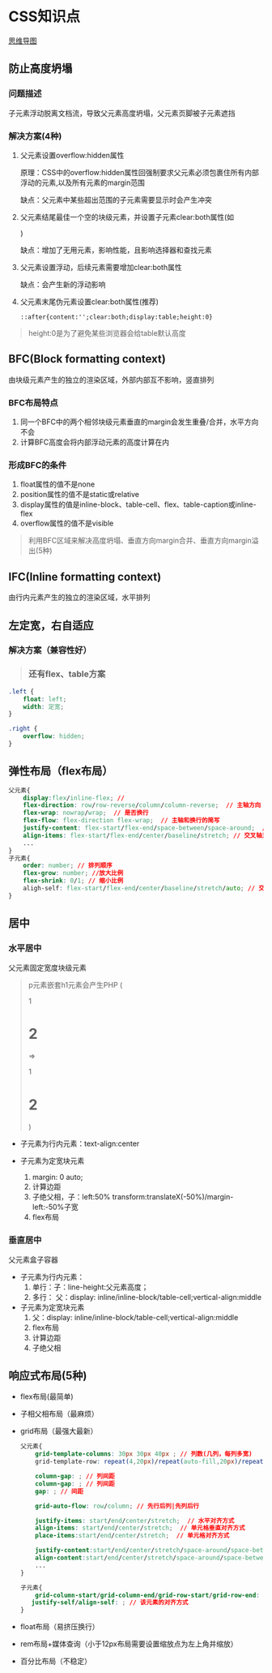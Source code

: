 # CSS知识点

[思维导图](https://gitmind.cn/app/docs/mgmvoyil)

## 防止高度坍塌

### 问题描述

子元素浮动脱离文档流，导致父元素高度坍塌，父元素页脚被子元素遮挡

### 解决方案(4种)

1. 父元素设置overflow:hidden属性

   原理：CSS中的overflow:hidden属性回强制要求父元素必须包裹住所有内部浮动的元素,以及所有元素的margin范围

   缺点：父元素中某些超出范围的子元素需要显示时会产生冲突

2. 父元素结尾最佳一个空的块级元素，并设置子元素clear:both属性(如<div style="clear:both"/>)

   缺点：增加了无用元素，影响性能，且影响选择器和查找元素

3. 父元素设置浮动，后续元素需要增加clear:both属性

   缺点：会产生新的浮动影响

4. 父元素末尾伪元素设置clear:both属性(推荐)

   `::after{content:'';clear:both;display:table;height:0}`

> height:0是为了避免某些浏览器会给table默认高度

## BFC(Block formatting context)

由块级元素产生的独立的渲染区域，外部内部互不影响，竖直排列

### BFC布局特点

1. 同一个BFC中的两个相邻块级元素垂直的margin会发生重叠/合并，水平方向不会
2. 计算BFC高度会将内部浮动元素的高度计算在内

### 形成BFC的条件

1. float属性的值不是none
2. position属性的值不是static或relative
3. display属性的值是inline-block、table-cell、flex、table-caption或inline-flex
4. overflow属性的值不是visible

> 利用BFC区域来解决高度坍塌、垂直方向margin合并、垂直方向margin溢出(5种)

## IFC(Inline formatting context)

由行内元素产生的独立的渲染区域，水平排列

## 左定宽，右自适应

### 解决方案（兼容性好）

> ### 还有flex、table方案

```css
.left {
	float: left;
	width: 定宽;
}

.right {
	overflow: hidden;
}
```

## 弹性布局（flex布局）

```css
父元素{
    display:flex/inline-flex; //
    flex-direction: row/row-reverse/column/column-reverse;  // 主轴方向
    flex-wrap: nowrap/wrap;  // 是否换行
    flex-flow: flex-direction flex-wrap;  // 主轴和换行的简写
    justify-content: flex-start/flex-end/space-between/space-around;  // 主轴对齐方式
    align-items: flex-start/flex-end/center/baseline/stretch; // 交叉轴对齐方式(基线)
    ...
}
子元素{
    order: number; // 排列顺序
    flex-grow: number; //放大比例
    flex-shrink: 0/1; // 缩小比例
    aligh-self: flex-start/flex-end/center/baseline/stretch/auto; // 交叉轴对齐方式(基线)
}
```

## 居中

### 水平居中

父元素固定宽度块级元素

> p元素嵌套h1元素会产生PHP (<p>1<h1>2</h1></p> => <p />1<h1>2</h1><p />)

- 子元素为行内元素：text-align:center

- 子元素为定宽块元素

  1. margin: 0 auto;
  2. 计算边距
  3. 子绝父相，子：left:50% transform:translateX(-50%)/margin-left:-50%子宽
  4. flex布局

### 垂直居中

父元素盒子容器

- 子元素为行内元素：
  1. 单行：子：line-height:父元素高度；
  2. 多行： 父：display: inline/inline-block/table-cell;vertical-align:middle
- 子元素为定宽块元素
  1. 父：display: inline/inline-block/table-cell;vertical-align:middle
  2. flex布局
  3. 计算边距
  4. 子绝父相

## 响应式布局(5种)

- flex布局(最简单)

- 子相父相布局（最麻烦）

- grid布局（最强大最新）

  ```css
  父元素{
      grid-template-columns: 30px 30px 40px ; // 列数(几列，每列多宽)
      grid-template-row: repeat(4,20px)/repeat(auto-fill,20px)/repeat(3,1fr); // 行数(fr:等分，minmax()范围)

      column-gap: ; // 列间距
      column-gap: ; // 列间距
      gap: ; // 间距

      grid-auto-flow: row/column; // 先行后列|先列后行

      justify-items: start/end/center/stretch;  // 水平对齐方式
      align-items: start/end/center/stretch;  // 单元格垂直对齐方式
      place-items:start/end/center/stretch;  // 单元格对齐方式

      justify-content:start/end/center/stretch/space-around/space-between/space-evenly; // 整个区域对齐方式
      align-content:start/end/center/stretch/space-around/space-between/space-evenly;
      ...
  }

  子元素{
      grid-column-start/grid-column-end/grid-row-start/grid-row-end: ; // 指定该元素的具体位置(哪根网格线)
     justify-self/align-self: ; // 该元素的对齐方式
  }
  ```

- float布局（易挤压换行）

- rem布局+媒体查询（小于12px布局需要设置缩放点为左上角并缩放）

- 百分比布局（不稳定）
